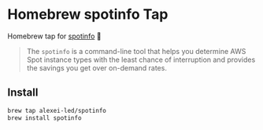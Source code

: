 # Homebrew spotinfo Tap

Homebrew tap for [spotinfo](https://github.com/alexei-led/spotinfo) 🍺

> The `spotinfo` is a command-line tool that helps you determine AWS Spot instance types with the least chance of interruption and provides the savings you get over on-demand rates.

## Install

```sh
brew tap alexei-led/spotinfo
brew install spotinfo
```
